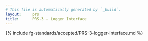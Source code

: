 ```yaml
---
# This file is automatically generated by `_build`.
layout:     prs
title:      PRS-3 — Logger Interface
---
```

{% include fg-standards/accepted/PRS-3-logger-interface.md %}

